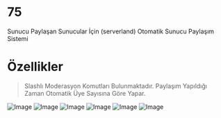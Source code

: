 # 75
Sunucu Paylaşan Sunucular İçin (serverland) Otomatik Sunucu Paylaşım Sistemi

# Özellikler
> Slashlı Moderasyon Komutları Bulunmaktadır. Paylaşım Yapıldığı Zaman Otomatik Üye Sayısına Göre Yapar.

![Image](https://cdn.discordapp.com/attachments/1183247273736540190/1183965175787819048/botresim1.png)
![Image](https://cdn.discordapp.com/attachments/1183247273736540190/1183965176156930088/botresim2.png)
![Image](https://cdn.discordapp.com/attachments/1183247273736540190/1183965176567975936/botresim3.png)
![Image](https://cdn.discordapp.com/attachments/1183247273736540190/1183965176916086794/botresim4.png)
![Image](https://cdn.discordapp.com/attachments/1183247273736540190/1183965177268420759/botresim6.png)
![Image](https://cdn.discordapp.com/attachments/1183247273736540190/1183965177922736189/botresim5.png)
